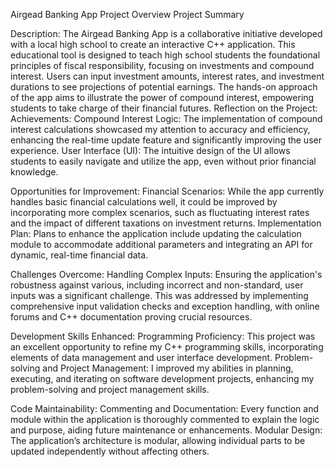 Airgead Banking App Project Overview
Project Summary

Description:
The Airgead Banking App is a collaborative initiative developed with a local high school to create an interactive C++ application. This educational tool is designed to teach high school students the foundational principles of fiscal responsibility, focusing on investments and compound interest. Users can input investment amounts, interest rates, and investment durations to see projections of potential earnings. The hands-on approach of the app aims to illustrate the power of compound interest, empowering students to take charge of their financial futures.
Reflection on the Project:
Achievements:
Compound Interest Logic: The implementation of compound interest calculations showcased my attention to accuracy and efficiency, enhancing the real-time update feature and significantly improving the user experience.
User Interface (UI): The intuitive design of the UI allows students to easily navigate and utilize the app, even without prior financial knowledge.

Opportunities for Improvement:
Financial Scenarios: While the app currently handles basic financial calculations well, it could be improved by incorporating more complex scenarios, such as fluctuating interest rates and the impact of different taxations on investment returns.
Implementation Plan: Plans to enhance the application include updating the calculation module to accommodate additional parameters and integrating an API for dynamic, real-time financial data.

Challenges Overcome:
Handling Complex Inputs: Ensuring the application's robustness against various, including incorrect and non-standard, user inputs was a significant challenge. This was addressed by implementing comprehensive input validation checks and exception handling, with online forums and C++ documentation proving crucial resources.

Development Skills Enhanced:
Programming Proficiency: This project was an excellent opportunity to refine my C++ programming skills, incorporating elements of data management and user interface development.
Problem-solving and Project Management: I improved my abilities in planning, executing, and iterating on software development projects, enhancing my problem-solving and project management skills.

Code Maintainability:
Commenting and Documentation: Every function and module within the application is thoroughly commented to explain the logic and purpose, aiding future maintenance or enhancements.
Modular Design: The application’s architecture is modular, allowing individual parts to be updated independently without affecting others.

